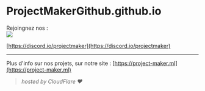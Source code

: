 # ProjectMakerGithub.github.io

Rejoingnez nos :  
![](http://discord.io/projectmaker/badge)

[https://discord.io/projectmaker](https://discord.io/projectmaker)

- - - - -

Plus d'info sur nos projets, sur notre site : [https://project-maker.ml](https://project-maker.ml)

> *hosted by CloudFlare ❤*
